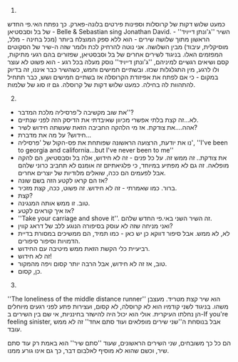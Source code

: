 1.
כמעט שלוש דקות של קרוסלות וספינות פירטים בלונה-פארק.
כך נפתח האי.פי החדש של בל וסבסטיאן - Belle & Sebastian sing Jonathan David.
השיר ''ג'ונתן דייויד'' - הראשון מתוך שלושה שירים - הוא ללא ספק המוצלח ביותר (מכל בחינה - מלל, מוסיקלית, עיבוד) מבין השלושה. אני נוטה להרחיק לכת ולומר שזה ה-שיר של הסקוטים המפזמים האלו. בניגוד לשירים אחרים של בל וסבסטיאן, שפזורים בהם רגעי מתיקות, קסם ושיאים רגשיים למיניהם, ''ג'ונתן דייויד'' נוסק מעלה בכל רגע - הוא פשוט לא עוצר ולו לרגע, מין התגלגלות שכזו. ובשתיים חמישים וחמש, כשהשיר כבר איננו, זה בדיוק במקום - כי אם לפתח את אפיזודת הקרוסלה אז בשתיים חמישים ושש, כבר תתחיל להתהוות לה בחילה. 
כמעט שלוש דקות של קרוסלה. גם זו סוג של שלמות.

2.
- את שוב מקשיבה ל'פרסיליה מלכת המדבר''?
- לא…זה קצת בלתי אפשרי מכיוון שאיבדתי את הדיסק הזה לפני שנתיים.
- אהה….את צודקת. אז מי הלהקה החביבה הזאת שעשתה חידוש לשיר?
- חידוש? על מה את מדברת…
- נו את יודעת, הרצועה הראשונה שפותחת את פס-הקול של 'פרסיליה', ''I've been to georgia and california...but I've never been to me''
- את צודקת.. זה ממש זה. על כל פנים - זה לא חידוש, אלה בל וסבסטיאן, הם להקה מופלאה. זה גם לא מפתיע במיוחד, כי פלגיאתיזם זה אומנם לא תחביב כרוני שלהם אבל לפעמים הם ככה, שואלים מלודיות של יוצרים אחרים.
- אז הם קראו לקטע הזה בשם שונה?
- ברור. כמו שאמרתי - זה לא חידוש. זה פשוט, ככה, קצת מזכיר.
- קצת?
- טוב. זו ממש אותה המנגינה.
- אז איך קוראים לקטע?
- ''Take your carriage and shove it''. זה השיר השני באי.פי החדש שלהם.
- ואני מניחה שזה לא עוסק בסיפורה הנוגע ללב של דראג קווין?
- לא, לא ממש. אבל סיפור דווקא כן יש כאן - כמו תמיד, הם ממשיכים במסורת בדיית הדמויות וסיפור סיפורים. 
- רביעיית כלי הקשת הזאת ממש מיטיבה עם החידוש.
- זה לא חידוש!
- טוב, אז זה לא חידוש, אבל הרבה יותר קסום ויפה מהמקור.
- כן, קסום.

3.
''The loneliness of the middle distance runner'' הוא שיר קצת מטריד. מעצבן משהו. בניגוד לשני קודמיו הוא לא קרוסלה, לא קסום, ועצירות פתע לפני רגעים מיוחלים הן נחלתו העיקרית. אולי הוא יכול היה להישזר בחינניות, אי שם בין השירים ב-If you're feeling sinister, אבל בנוסחת ה''שני שירים מופלאים ועוד סתם אחד'' זה לא ממש עובד. 

הם כל כך משובחים, שני השירים הראשונים, שעוד ''סתם שיר'' הוא באמת רק עוד סתם שיר, וכשם שהוא לא מוסיף לאלבום דבר, כך גם אינו גורע ממנו.